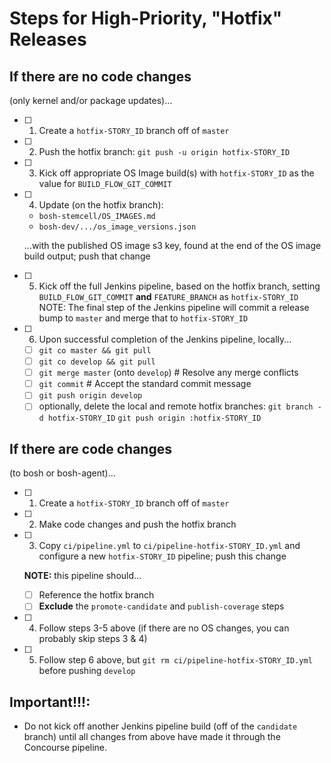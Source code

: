 # Steps for High-Priority, "Hotfix" Releases

## If there are no code changes

(only kernel and/or package updates)...

- [ ] 1. Create a `hotfix-STORY_ID` branch off of `master`
- [ ] 2. Push the hotfix branch: `git push -u origin hotfix-STORY_ID`
- [ ] 3. Kick off appropriate OS Image build(s) with `hotfix-STORY_ID` as the value for `BUILD_FLOW_GIT_COMMIT`
- [ ] 4. Update (on the hotfix branch):
  - `bosh-stemcell/OS_IMAGES.md`
  - `bosh-dev/.../os_image_versions.json`

  ...with the published OS image s3 key, found at the end of the OS image build output; push that change
- [ ] 5. Kick off the full Jenkins pipeline, based on the hotfix branch, setting `BUILD_FLOW_GIT_COMMIT` **and** `FEATURE_BRANCH` as `hotfix-STORY_ID`
         NOTE: The final step of the Jenkins pipeline will commit a release bump to `master` and merge that to `hotfix-STORY_ID`
- [ ] 6. Upon successful completion of the Jenkins pipeline, locally...
  - [ ] `git co master && git pull`
  - [ ] `git co develop && git pull`
  - [ ] `git merge master` (onto `develop`) # Resolve any merge conflicts
  - [ ] `git commit` # Accept the standard commit message
  - [ ] `git push origin develop`
  - [ ] optionally, delete the local and remote hotfix branches:
      `git branch -d hotfix-STORY_ID`
      `git push origin :hotfix-STORY_ID`

## If there are code changes

(to bosh or bosh-agent)...

- [ ] 1. Create a `hotfix-STORY_ID` branch off of `master`
- [ ] 2. Make code changes and push the hotfix branch
- [ ] 3. Copy `ci/pipeline.yml` to `ci/pipeline-hotfix-STORY_ID.yml` and configure a new `hotfix-STORY_ID` pipeline; push this change

    **NOTE:** this pipeline should...
  - [ ] Reference the hotfix branch
  - [ ] **Exclude** the `promote-candidate` and `publish-coverage` steps
- [ ] 4. Follow steps 3-5 above (if there are no OS changes, you can probably skip steps 3 & 4)
- [ ] 5. Follow step 6 above, but `git rm ci/pipeline-hotfix-STORY_ID.yml` before pushing `develop`

## Important!!!:

- Do not kick off another Jenkins pipeline build (off of the `candidate` branch)
  until all changes from above have made it through the Concourse pipeline.
